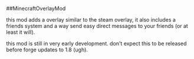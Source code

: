 ##MinecraftOverlayMod

this mod adds a overlay similar to the steam overlay, it also includes a friends system and a way send easy direct messages to your friends (or at least it will).

this mod is still in very early development. don't expect this to be released before forge updates to 1.8 (ugh).
